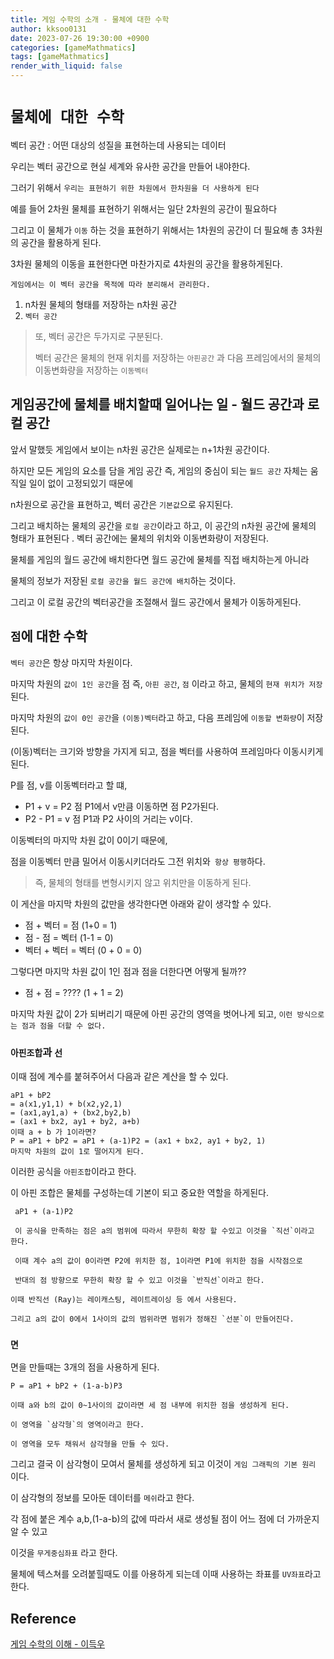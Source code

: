 ```yaml
---
title: 게임 수학의 소개 - 물체에 대한 수학
author: kksoo0131
date: 2023-07-26 19:30:00 +0900
categories: [gameMathmatics]
tags: [gameMathmatics]
render_with_liquid: false
---
```


# `물체에 대한 수학`

벡터 공간 : 어떤 대상의 성질을 표현하는데 사용되는 데이터

우리는 벡터 공간으로 현실 세계와 유사한 공간을 만들어 내야한다.

그러기 위해서 `우리는 표현하기 위한 차원에서 한차원을 더 사용하게 된다`

예를 들어 2차원 물체를 표현하기 위해서는 일단 2차원의 공간이 필요하다

그리고 이 물체가 `이동` 하는 것을 표현하기 위해서는 1차원의 공간이 더 필요해 총 3차원의 공간을 활용하게 된다.

3차원 물체의 이동을 표현한다면 마찬가지로 4차원의 공간을 활용하게된다.

`게임에서는 이 벡터 공간을 목적에 따라 분리해서 관리한다.`
1. n차원 물체의 형태를 저장하는 n차원 공간
2. `벡터 공간`

> 또, 벡터 공간은 두가지로 구분된다.
> 
> 벡터 공간은 물체의 현재 위치를 저장하는 `아핀공간` 과
> 다음 프레임에서의 물체의 이동변화량을 저장하는 `이동벡터`


## 게임공간에 물체를 배치할때 일어나는 일 - 월드 공간과 로컬 공간

앞서 말했듯 게임에서 보이는 n차원 공간은 실제로는 n+1차원 공간이다.

하지만 모든 게임의 요소를 담을 게임 공간 즉, 게임의 중심이 되는 `월드 공간` 자체는 움직일 일이 없이 고정되있기 때문에

 n차원으로 공간을 표현하고, 벡터 공간은 `기본값`으로 유지된다.

그리고 배치하는 물체의 공간을 `로컬 공간`이라고 하고, 이 공간의 n차원 공간에 물체의 형태가 표현된다
. 벡터 공간에는 물체의 위치와 이동변화량이 저장된다.

물체를 게임의 월드 공간에 배치한다면 월드 공간에 물체를 직접 배치하는게 아니라

물체의 정보가 저장된 `로컬 공간을 월드 공간에 배치`하는 것이다.

그리고 이 로컬 공간의 벡터공간을 조절해서 월드 공간에서 물체가 이동하게된다.


## `점`에 대한 수학

`벡터 공간`은 항상 마지막 차원이다.

마지막 차원의 `값이 1인 공간`을 점 즉, `아핀 공간`, `점` 이라고 하고, 물체의 `현재 위치가 저장`된다.

마지막 차원의 `값이 0인 공간`을 `(이동)벡터`라고 하고, 다음 프레임에 `이동할 변화량`이 저장된다.

(이동)벡터는 크기와 방향을 가지게 되고, 점을 벡터를 사용하여 프레임마다 이동시키게 된다.

P를 점, v를 이동벡터라고 할 떄,

- P1 + v = P2 점 P1에서 v만큼 이동하면 점 P2가된다.
- P2 - P1 = v 점 P1과 P2 사이의 거리는 v이다.

이동벡터의 마지막 차원 값이 0이기 때문에, 

점을 이동벡터 만큼 밀어서 이동시키더라도 그전 위치와` 항상 평행`하다.

> 즉, 물체의 형태를 변형시키지 않고 위치만을 이동하게 된다.
> 

이 게산을 마지막 차원의 값만을 생각한다면 아래와 같이 생각할 수 있다.
- 점 + 벡터 = 점 (1+0 = 1)
- 점 - 점 = 벡터 (1-1 = 0)
- 벡터 + 벡터 = 벡터 (0 + 0 = 0)

그렇다면 마지막 차원 값이 1인 점과 점을 더한다면 어떻게 될까??

 - 점 + 점 = ???? (1 + 1 = 2)

마지막 차원 값이 2가 되버리기 때문에 아핀 공간의 영역을 벗어나게 되고,  `이런 방식으로는 점과 점을 더할 수 없다.`


### `아핀조합`과 `선`
이때 점에 계수를 붙혀주어서 다음과 같은 계산을 할 수 있다.

    aP1 + bP2
    = a(x1,y1,1) + b(x2,y2,1)
    = (ax1,ay1,a) + (bx2,by2,b)
    = (ax1 + bx2, ay1 + by2, a+b)
    이때 a + b 가 1이라면?
    P = aP1 + bP2 = aP1 + (a-1)P2 = (ax1 + bx2, ay1 + by2, 1)
    마지막 차원의 값이 1로 떨어지게 된다.

이러한 공식을 `아핀조합`이라고 한다.

이 아핀 조합은 물체를 구성하는데 기본이 되고 중요한 역할을 하게된다.

     aP1 + (a-1)P2

     이 공식을 만족하는 점은 a의 범위에 따라서 무한히 확장 할 수있고 이것을 `직선`이라고 한다.

     이때 계수 a의 값이 0이라면 P2에 위치한 점, 1이라면 P1에 위치한 점을 시작점으로

     반대의 점 방향으로 무한히 확장 할 수 있고 이것을 `반직선`이라고 한다.

    이때 반직선 (Ray)는 레이캐스팅, 레이트레이싱 등 에서 사용된다.

    그리고 a의 값이 0에서 1사이의 값의 범위라면 범위가 정해진 `선분`이 만들어진다.

### `면`

면을 만들때는 3개의 점을 사용하게 된다.

    P = aP1 + bP2 + (1-a-b)P3

    이때 a와 b의 값이 0~1사이의 값이라면 세 점 내부에 위치한 점을 생성하게 된다.

    이 영역을 `삼각형`의 영역이라고 한다. 

    이 영역을 모두 채워서 삼각형을 만들 수 있다.


그리고 결국 이 삼각형이 모여서 물체를 생성하게 되고 이것이 `게임 그래픽의 기본 원리` 이다.

이 삼각형의 정보를 모아둔 데이터를 `메쉬`라고 한다.

각 점에 붙은 계수 a,b,(1-a-b)의 값에 따라서 새로 생성될 점이 어느 점에 더 가까운지 알 수 있고

이것을 `무게중심좌표` 라고 한다.


물체에 텍스쳐를 오려붙힐때도 이를 아용하게 되는데 이때 사용하는 좌표를 `UV좌표`라고 한다.


## Reference
[게임 수학의 이해 - 이득우](https://www.inflearn.com/course/%EA%B2%8C%EC%9E%84-%EC%88%98%ED%95%99-%EC%9D%B4%ED%95%B4/dashboard)